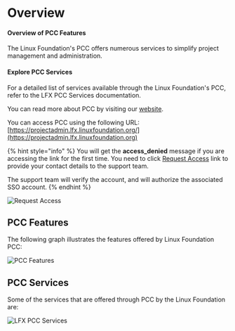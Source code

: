 # Overview

#### Overview of PCC Features

The Linux Foundation's PCC offers numerous services to simplify project management and administration.

#### Explore PCC Services

For a detailed list of services available through the Linux Foundation's PCC, refer to the LFX PCC Services documentation.

You can read more about PCC by visiting our [website](https://lfx.linuxfoundation.org/tools/pcc/).&#x20;

You can access PCC using the following URL:\
[https://projectadmin.lfx.linuxfoundation.org/](https://projectadmin.lfx.linuxfoundation.org)

{% hint style="info" %}
You will get the **access\_denied** message if you are accessing the link for the first time. You need to click [Request Access](https://jira.linuxfoundation.org/plugins/servlet/theme/portal/4/create/358) link to provide your contact details to the support team.

The support team will verify the account, and will authorize the associated SSO account.
{% endhint %}

![Request Access](https://files.gitbook.com/v0/b/gitbook-28427.appspot.com/o/assets%2F-MT\_pAMg4FUQlUpKbPvg%2F-MfmW1e2NDd\_S0oxsMZN%2F-MfmWy2wYQ61pnJNojf1%2FRequest%20Access.png?alt=media\&token=57b8470f-4905-4019-bf9a-c9bcd9798fd3)

## PCC Features

The following graph illustrates the features offered by  Linux Foundation PCC:

![PCC Features](https://files.gitbook.com/v0/b/gitbook-28427.appspot.com/o/assets%2F-MT\_pAMg4FUQlUpKbPvg%2F-MfmX72-krTw9VGqSBxS%2F-MfmrOVxRr76IcxBHfFv%2FProject%20Control%20Center.png?alt=media\&token=8716b363-caa8-4c63-bf64-24f46c7c780e)

## PCC Services

Some of the services that are offered through PCC by the Linux Foundation are:

![LFX PCC Services](https://files.gitbook.com/v0/b/gitbook-28427.appspot.com/o/assets%2F-MT\_pAMg4FUQlUpKbPvg%2F-MfmrV62vUo8Xwf7k-wx%2F-MfnMeFP-9JVkENwxma9%2FLF%20PCC%20Services.png?alt=media\&token=55ea44ef-3f68-490c-b212-f4ea07eea80a)
